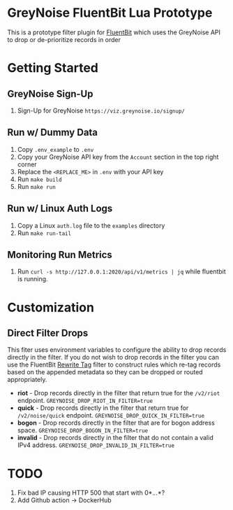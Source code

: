 # GreyNoise FluentBit Lua Prototype
This is a prototype filter plugin for [FluentBit](https://fluentbit.io/) which uses the GreyNoise API to drop or de-prioritize records in order

# Getting Started

## GreyNoise Sign-Up
1. Sign-Up for GreyNoise `https://viz.greynoise.io/signup/`

## Run w/ Dummy Data
1. Copy `.env_example` to `.env`
1. Copy your GreyNoise API key from the `Account` section in the top right corner
1. Replace the `<REPLACE_ME>` in `.env` with your API key
1. Run `make build`
1. Run `make run`

## Run w/ Linux Auth Logs
1. Copy a Linux `auth.log` file to the `examples` directory
1. Run `make run-tail`

## Monitoring Run Metrics
1. Run `curl -s http://127.0.0.1:2020/api/v1/metrics | jq` while fluentbit is running.

# Customization

## Direct Filter Drops
This fiter uses environment variables to configure the ability to drop records directly in the filter. If you do not wish to drop records in the filter you can use the FluentBit [Rewrite Tag](https://docs.fluentbit.io/manual/pipeline/filters/rewrite-tag) filter to construct rules which re-tag records based on the appended metadata so they can be dropped or routed appropriately.

* **riot** - Drop records directly in the filter that return true for the  `/v2/riot` endpoint. `GREYNOISE_DROP_RIOT_IN_FILTER=true`
* **quick** - Drop records directly in the filter that return true for `/v2/noise/quick` endpoint. `GREYNOISE_DROP_QUICK_IN_FILTER=true`
* **bogon** - Drop records directly in the filter that are for bogon address space. `GREYNOISE_DROP_BOGON_IN_FILTER=true`
* **invalid** - Drop records directly in the filter that do not contain a valid IPv4 address. `GREYNOISE_DROP_INVALID_IN_FILTER=true`

# TODO
1. Fix bad IP causing HTTP 500 that start with 0*.*.*.*?
1. Add Github action -> DockerHub
